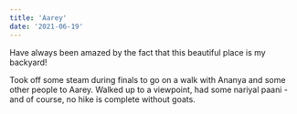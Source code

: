 ```yaml
---
title: 'Aarey'
date: '2021-06-19'
---
```


Have always been amazed by the fact that this beautiful place is my backyard! 

Took off some steam during finals to go on a walk with Ananya and some other people to Aarey. Walked up to a viewpoint, had some nariyal paani - and of course, no hike is complete without goats.